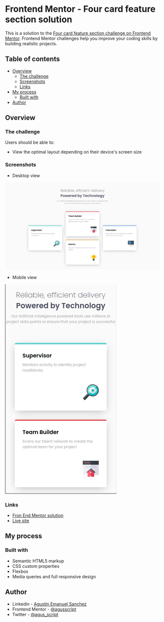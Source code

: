 # Frontend Mentor - Four card feature section solution

This is a solution to the [Four card feature section challenge on Frontend Mentor](https://www.frontendmentor.io/challenges/four-card-feature-section-weK1eFYK). Frontend Mentor challenges help you improve your coding skills by building realistic projects.

## Table of contents

- [Overview](#overview)
  - [The challenge](#the-challenge)
  - [Screenshots](#screenshots)
  - [Links](#links)
- [My process](#my-process)
  - [Built with](#built-with)
- [Author](#author)


## Overview

### The challenge

Users should be able to:

- View the optimal layout depending on their device's screen size

### Screenshots

- Desktop view

![](images/screenshot.webp)

- Mobile view

![](images/screenshot-mobile.webp)

### Links

- [Fron End Mentor solution](https://www.frontendmentor.io/solutions/four-card-feature-section-P46w-y4JmG)
- [Live site](https://agusscript.github.io/Four-card-feature-section/)

## My process

### Built with

- Semantic HTML5 markup
- CSS custom properties
- Flexbox
- Media queries and full responsive design

## Author

- Linkedin - [Agustin Emanuel Sanchez](https://www.linkedin.com/in/agustin-emanuel-sanchez-4b2807240/)
- Frontend Mentor - [@agusscript](https://www.frontendmentor.io/profile/agusscript)
- Twitter - [@agus_script](https://twitter.com/agus_script)
